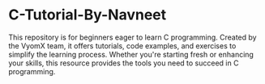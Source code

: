 # C-Tutorial-By-Navneet
This repository is for beginners eager to learn C programming. Created by the VyomX team, it offers tutorials, code examples, and exercises to simplify the learning process. Whether you're starting fresh or enhancing your skills, this resource provides the tools you need to succeed in C programming.
